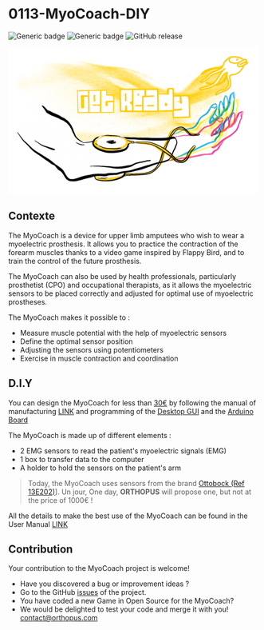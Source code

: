 # 0113-MyoCoach-DIY

![Generic badge](https://img.shields.io/badge/version-DIY-yellow.svg)
![Generic badge](https://img.shields.io/badge/CE_Mark-NO-critical.svg)
![GitHub release](https://img.shields.io/github/release/orthopus/0113-myocoach-diy?include_prereleases)

![myocoach](./assets/myocoach.png)

## Contexte
The MyoCoach is a device for upper limb amputees who wish to wear a myoelectric prosthesis. It allows you to practice the contraction of the forearm muscles thanks to a video game inspired by Flappy Bird, and to train the control of the future prosthesis. 

The MyoCoach can also be used by health professionals, particularly prosthetist (CPO) and occupational therapists, as it allows the myoelectric sensors to be placed correctly and adjusted for optimal use of myoelectric prostheses. 

The MyoCoach makes it possible to :

* Measure muscle potential with the help of myoelectric sensors
* Define the optimal sensor position
* Adjusting the sensors using potentiometers 
* Exercise in muscle contraction and coordination


## D.I.Y

You can design the MyoCoach for less than [30€](PriceTransparency.md) by following the manual of manufacturing [LINK]() and programming of the [Desktop GUI](src/software/gui/README.md) and the [Arduino Board](src/software/arduino/README.md)


The MyoCoach is made up of different elements :

* 2 EMG sensors to read the patient's myoelectric signals (EMG)
* 1 box to transfer data to the computer
* A holder to hold the sensors on the patient's arm

> Today, the MyoCoach uses sensors from the brand [Ottobock (Ref 13E202)](https://shop.ottobock.us/Prosthetics/Upper-Limb-Prosthetics/Myo-Hands-and-Components/Myo-Control-Elements/Electrodes/Suction-Socket-Electrode/p/13E202~560)]. Un jour, One day, **ORTHOPUS** will propose one, but not at the price of 1000€ !

All the details to make the best use of the MyoCoach can be found in the User Manual [LINK]()

## Contribution
Your contribution to the MyoCoach project is welcome!

* Have you discovered a bug or improvement ideas ?
 * Go to the GitHub [issues](https://github.com/orthopus/0113-myocoach-diy/issues) of the project.
* You have coded a new Game in Open Source for the MyoCoach?
 * We would be delighted to test your code and merge it with you! <contact@orthopus.com>